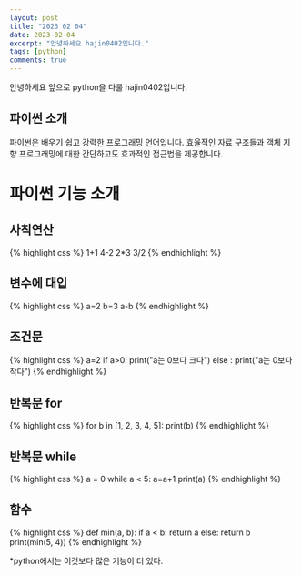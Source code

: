 ```yaml
---
layout: post
title: "2023 02 04"
date: 2023-02-04
excerpt: "안녕하세요 hajin0402입니다."
tags: [python]
comments: true
---
```


안녕하세요 앞으로 python을 다룰 hajin0402입니다.

## 파이썬 소개

파이썬은 배우기 쉽고 강력한 프로그래밍 언어입니다. 
효율적인 자료 구조들과 객체 지향 프로그래밍에 대한 간단하고도 효과적인 접근법을 제공합니다.

# 파이썬 기능 소개

## 사칙연산
{% highlight css %}
1+1
4-2
2*3
3/2
{% endhighlight %}

## 변수에 대입
{% highlight css %}
a=2
b=3
a-b
{% endhighlight %}

## 조건문

{% highlight css %}
a=2
if a>0:
print("a는 0보다 크다")
else :
print("a는 0보다 작다")
{% endhighlight %}

## 반복문 for

{% highlight css %} 
for b in [1, 2, 3, 4, 5]: 
print(b)
{% endhighlight %}

## 반복문 while

{% highlight css %}
a = 0
while a < 5:
a=a+1
print(a)
{% endhighlight %}

## 함수 

{% highlight css %}
def min(a, b):
if a < b:
    return a
else:
    return b
print(min(5, 4))
{% endhighlight %}

*python에서는 이것보다 많은 기능이 더 있다.
